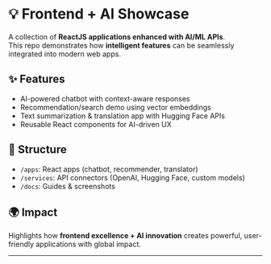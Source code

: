 # 💡 Frontend + AI Showcase

A collection of **ReactJS applications enhanced with AI/ML APIs**.  
This repo demonstrates how **intelligent features** can be seamlessly integrated into modern web apps.  

## ✨ Features
- AI-powered chatbot with context-aware responses  
- Recommendation/search demo using vector embeddings  
- Text summarization & translation app with Hugging Face APIs  
- Reusable React components for AI-driven UX  

## 📂 Structure
- `/apps`: React apps (chatbot, recommender, translator)  
- `/services`: API connectors (OpenAI, Hugging Face, custom models)  
- `/docs`: Guides & screenshots  

## 🌍 Impact
Highlights how **frontend excellence + AI innovation** creates powerful, user-friendly applications with global impact.  

---

